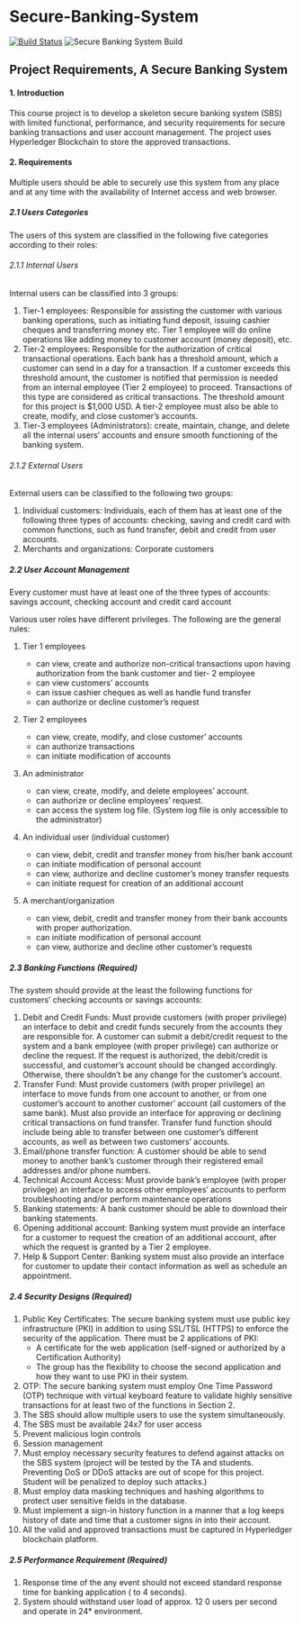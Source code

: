 # Secure-Banking-System

[![Build Status](https://travis-ci.com/rr93/Secure-Banking-System.svg?token=XCGGfyqVwdxsrsgPGdq8&branch=master)](https://travis-ci.com/rr93/Secure-Banking-System)
![Secure Banking System Build](https://github.com/rr93/Secure-Banking-System/workflows/Secure%20Banking%20System%20Build/badge.svg) 




## Project Requirements, A Secure Banking System
#### 1. Introduction

This course project is to develop a skeleton secure banking system (SBS) with limited functional,
performance, and security requirements for secure banking transactions and user account management.
The project uses Hyperledger Blockchain to store the approved transactions.

#### 2. Requirements

Multiple users should be able to securely use this system from any place and at any time with the
availability of Internet access and web browser.

##### 2.1 Users Categories
The users of this system are classified in the following five categories according to their roles:


###### 2.1.1 Internal Users
Internal users can be classified into 3 groups:

1. Tier-1 employees: Responsible for assisting the customer with various banking operations,
    such as initiating fund deposit, issuing cashier cheques and transferring money etc. Tier 1
    employee will do online operations like adding money to customer account (money deposit),
    etc.
2. Tier-2 employees: Responsible for the authorization of critical transactional operations. Each
    bank has a threshold amount, which a customer can send in a day for a transaction. If a customer
    exceeds this threshold amount, the customer is notified that permission is needed from an
    internal employee (Tier 2 employee) to proceed. Transactions of this type are considered as
    critical transactions. The threshold amount for this project is $1,000 USD. A tier-2 employee
    must also be able to create, modify, and close customer’s accounts.
3. Tier-3 employees (Administrators): create, maintain, change, and delete all the internal users’
    accounts and ensure smooth functioning of the banking system.


###### 2.1.2 External Users
External users can be classified to the following two groups:

1. Individual customers: Individuals, each of them has at least one of the following three types of
    accounts: checking, saving and credit card with common functions, such as fund transfer, debit
    and credit from user accounts.
2. Merchants and organizations: Corporate customers

##### 2.2 User Account Management
Every customer must have at least one of the three types of accounts: savings account, checking
account and credit card account

Various user roles have different privileges. The following are the general rules:

1.  Tier 1 employees
    * can view, create and authorize non-critical transactions upon having authorization from the
bank customer and tier- 2 employee
    * can view customers’ accounts
    * can issue cashier cheques as well as handle fund transfer
    * can authorize or decline customer’s request

2. Tier 2 employees
    * can view, create, modify, and close customer’ accounts
    * can authorize transactions
    * can initiate modification of accounts

3. An administrator
    * can view, create, modify, and delete employees’ account.
    * can authorize or decline employees’ request.
    * can access the system log file. (System log file is only accessible to the administrator)

4. An individual user (individual customer)
    * can view, debit, credit and transfer money from his/her bank account
    * can initiate modification of personal account
    * can view, authorize and decline customer’s money transfer requests
    * can initiate request for creation of an additional account

5. A merchant/organization
    * can view, debit, credit and transfer money from their bank accounts with proper authorization.
    * can initiate modification of personal account
    * can view, authorize and decline other customer’s requests


##### 2.3 Banking Functions (Required)


The system should provide at the least the following functions for customers’ checking accounts or
savings accounts:


1. Debit and Credit Funds: Must provide customers (with proper privilege) an interface to debit and
    credit funds securely from the accounts they are responsible for. A customer can submit a debit/credit
    request to the system and a bank employee (with proper privilege) can authorize or decline the
    request. If the request is authorized, the debit/credit is successful, and customer’s account should be
    changed accordingly. Otherwise, there shouldn’t be any change for the customer’s account.
2. Transfer Fund: Must provide customers (with proper privilege) an interface to move funds from one
    account to another, or from one customer’s account to another customer’ account (all customers of
    the same bank). Must also provide an interface for approving or declining critical transactions on fund
    transfer. Transfer fund function should include being able to transfer between one customer’s
    different accounts, as well as between two customers’ accounts.
3. Email/phone transfer function: A customer should be able to send money to another bank’s customer through their registered email addresses and/or phone numbers.
4. Technical Account Access: Must provide bank’s employee (with proper privilege) an interface to
    access other employees’ accounts to perform troubleshooting and/or perform maintenance operations
5. Banking statements: A bank customer should be able to download their banking statements.
6. Opening additional account: Banking system must provide an interface for a customer to request
    the creation of an additional account, after which the request is granted by a Tier 2 employee.
7. Help & Support Center: Banking system must also provide an interface for customer to update their
    contact information as well as schedule an appointment.

##### 2.4 Security Designs (Required)

1. Public Key Certificates: The secure banking system must use public key infrastructure (PKI) in
    addition to using SSL/TSL (HTTPS) to enforce the security of the application. There must be 2
    applications of PKI:
    * A certificate for the web application (self-signed or authorized by a Certification Authority)
    * The group has the flexibility to choose the second application and how they want to use PKI
       in their system.
2. OTP: The secure banking system must employ One Time Password (OTP) technique with virtual
    keyboard feature to validate highly sensitive transactions for at least two of the functions in Section 2.
3. The SBS should allow multiple users to use the system simultaneously.
4. The SBS must be available 24x7 for user access
5. Prevent malicious login controls
6. Session management
7. Must employ necessary security features to defend against attacks on the SBS system (project will
    be tested by the TA and students. Preventing DoS or DDoS attacks are out of scope for this
    project. Student will be penalized to deploy such attacks.)
8. Must employ data masking techniques and hashing algorithms to protect user sensitive fields in
    the database.
9. Must implement a sign-in history function in a manner that a log keeps history of date and time
    that a customer signs in into their account.
10. All the valid and approved transactions must be captured in Hyperledger blockchain platform.

##### 2.5 Performance Requirement (Required)

1. Response time of the any event should not exceed standard response time for banking application (
    to 4 seconds).
2. System should withstand user load of approx. 12 0 users per second and operate in 24*
    environment.
